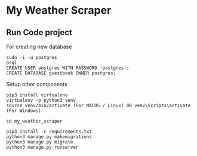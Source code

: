 # My Weather Scraper

## Run Code project

For creating new database

```For
sudo -i -u postgres
psql
CREATE USER postgres WITH PASSWORD 'postgres';
CREATE DATABASE guestbook OWNER postgres;
```

Setup other components

```
pip3 install virtualenv
virtualenv -p python3 venv
source venv/bin/activate (For MACOS / Linux) OR venv\Scripts\activate (For Windows)

cd my_weather_scraper

pip3 install -r requirements.txt
python3 manage.py makemigrations
python3 manage.py migrate
python3 manage.py runserver
```
